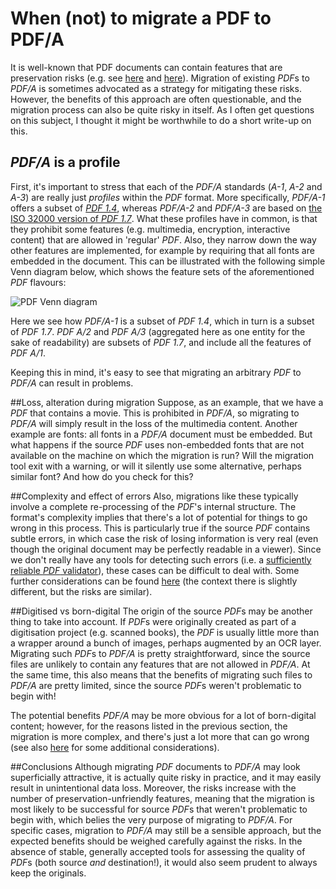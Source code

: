 # When (not) to migrate a PDF to PDF/A

It is well-known that PDF documents can contain features that are preservation risks (e.g. see [here](https://web.archive.org/web/20130515073645/http://libraries.stackexchange.com/questions/964/what-preservation-risks-are-associated-with-the-pdf-file-format) and [here](http://wiki.opf-labs.org/display/TR/Portable+Document+Format)). Migration of existing *PDF*s to *PDF/A* is sometimes advocated as a strategy for mitigating these risks. However, the benefits of this approach are often questionable, and the migration process can also be quite risky in itself. As I often get questions on this subject, I thought it might be worthwhile to do a short write-up on this. 

<!--break-->


## *PDF/A* is a profile
First, it's important to stress that each of the *PDF/A* standards (*A-1*, *A-2* and *A-3*) are really just *profiles* within the *PDF* format. More specifically, *PDF/A-1* offers a subset of [*PDF 1.4*](http://acroeng.adobe.com/PDFReference/PDF_1.4/PDF%20Reference%201.4.pdf), whereas *PDF/A-2* and *PDF/A-3* are based on [the ISO 32000 version of *PDF 1.7*](http://acroeng.adobe.com/PDFReference/ISO32000/PDF32000-Adobe.pdf). What  these profiles have in common, is that they prohibit some features (e.g. multimedia, encryption, interactive content) that are allowed in 'regular' *PDF*. Also, they narrow down the way other features are implemented, for example by requiring that all fonts are embedded in the document. This can be illustrated with the following simple Venn diagram below, which shows the feature sets of the aforementioned *PDF* flavours:

![PDF Venn diagram](http://www.openplanetsfoundation.org/system/files/pdfVenn.png)

Here we see how *PDF/A-1* is a subset of *PDF 1.4*, which in turn is a subset of *PDF 1.7*. *PDF A/2* and *PDF A/3* (aggregated here as one entity for the sake of readability) are subsets of *PDF 1.7*, and include all the features of *PDF A/1*.  

Keeping this in mind, it's easy to see that migrating an arbitrary *PDF* to *PDF/A* can result in problems.

##Loss, alteration during migration
Suppose, as an example, that we have a *PDF* that contains a movie. This is prohibited in *PDF/A*, so migrating to *PDF/A* will simply result in the loss of the multimedia content. Another example are fonts: all fonts in a *PDF/A* document must be embedded. But what happens if the source *PDF* uses non-embedded fonts that are not available on the machine on which the migration is run? Will the  migration tool exit with a warning, or will it silently use some alternative, perhaps similar font? And how do you check for this? 

##Complexity and effect of errors
Also, migrations like these typically involve a complete re-processing of the *PDF*'s internal structure. The format's complexity implies that there's a lot of potential for things to go wrong in this process. This is particularly true if the source *PDF* contains subtle errors, in which case the risk of losing information is very real (even though the original document may be perfectly readable in a viewer). Since we don't really have any tools for detecting such errors (i.e. a [sufficiently reliable *PDF* validator](http://duff-johnson.com/wp-content/uploads/2014/01/PDFValidationDreamOrYawn.pdf)), these cases can be difficult to deal with. Some further considerations can be found [here](http://web.archive.org/web/20130605142355/http://libraries.stackexchange.com/questions/1117/converting-invalid-pdfs-or-not-for-digital-preservation) (the context there is slightly different, but the risks are similar).

##Digitised vs born-digital
The origin of the source *PDF*s may be another thing to take into account. If *PDF*s were originally created as part of a digitisation project (e.g. scanned books), the *PDF* is usually little more than a wrapper around a bunch of images, perhaps augmented by an OCR layer. Migrating such *PDF*s to *PDF/A* is pretty straightforward, since the source files are unlikely to contain any features that are not allowed in *PDF/A*. At the same time, this also means that the benefits of migrating such files to *PDF/A* are pretty limited, since the source *PDF*s weren't problematic to begin with!

The potential benefits *PDF/A* may be more obvious for a lot of born-digital content; however, for the reasons listed in the previous section, the migration is more complex, and there's just a lot more that can go wrong (see also [here](http://qanda.digipres.org/19/what-are-the-benefits-and-risks-of-using-the-pdf-a-file-format?show=21#a21) for some additional considerations).

##Conclusions
Although migrating *PDF* documents to *PDF/A* may look superficially attractive, it is actually quite risky in practice, and it may easily result in unintentional data loss. Moreover, the risks increase with the number of preservation-unfriendly features, meaning that the migration is most likely to be successful for source *PDF*s that weren't problematic to begin with, which belies the very purpose of migrating to *PDF/A*. For specific cases, migration to *PDF/A* may still be a sensible approach, but the expected benefits should be weighed carefully against the risks. In the absence of stable, generally accepted tools for assessing the quality of *PDF*s (both source *and* destination!), it would also seem prudent to always keep the originals.
